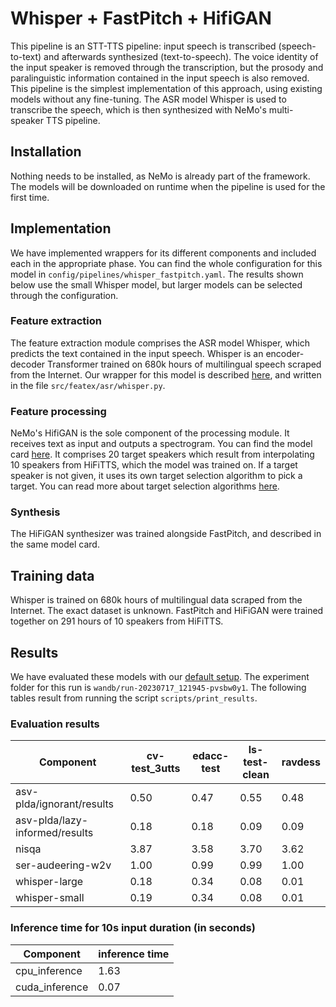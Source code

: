 # Whisper + FastPitch + HifiGAN

This pipeline is an STT-TTS pipeline: input speech is transcribed (speech-to-text) and afterwards synthesized (text-to-speech). The voice identity of the input speaker is removed through the transcription, but the prosody and paralinguistic information contained in the input speech is also removed. This pipeline is the simplest implementation of this approach, using existing models without any fine-tuning. The ASR model Whisper is used to transcribe the speech, which is then synthesized with NeMo's multi-speaker TTS pipeline.

## Installation

Nothing needs to be installed, as NeMo is already part of the framework. The models will be downloaded on runtime when the pipeline is used for the first time.

## Implementation

We have implemented wrappers for its different components and included each in the appropriate phase. You can find the whole configuration for this model in `config/pipelines/whisper_fastpitch.yaml`. The results shown below use the small Whisper model, but larger models can be selected through the configuration.

### Feature extraction

The feature extraction module comprises the ASR model Whisper, which predicts the text contained in the input speech. Whisper is an encoder-decoder Transformer trained on 680k hours of multilingual speech scraped from the Internet. Our wrapper for this model is described [here](components/featex/asr.md), and written in the file `src/featex/asr/whisper.py`.

### Feature processing

NeMo's HifiGAN is the sole component of the processing module. It receives text as input and outputs a spectrogram. You can find the model card [here](https://catalog.ngc.nvidia.com/orgs/nvidia/teams/nemo/models/tts_en_multispeaker_fastpitchhifigan). It comprises 20 target speakers which result from interpolating 10 speakers from HiFiTTS, which the model was trained on. If a target speaker is not given, it uses its own target selection algorithm to pick a target. You can read more about target selection algorithms [here](components/target_selection.md).

### Synthesis

The HiFiGAN synthesizer was trained alongside FastPitch, and described in the same model card.

## Training data

Whisper is trained on 680k hours of multilingual data scraped from the Internet. The exact dataset is unknown. FastPitch and HiFiGAN were trained together on 291 hours of 10 speakers from HiFiTTS.

## Results

We have evaluated these models with our [default setup](components/evaluation/default.md). The experiment folder for this run is `wandb/run-20230717_121945-pvsbw0y1`. The following tables result from running the script `scripts/print_results`.

### Evaluation results

| Component | cv-test_3utts | edacc-test | ls-test-clean | ravdess |
| --- | --- | --- | --- | --- |
| asv-plda/ignorant/results | 0.50 | 0.47 | 0.55 | 0.48 |
| asv-plda/lazy-informed/results | 0.18 | 0.18 | 0.09 | 0.09 |
| nisqa | 3.87 | 3.58 | 3.70 | 3.62 |
| ser-audeering-w2v | 1.00 | 0.99 | 0.99 | 1.00 |
| whisper-large | 0.18 | 0.34 | 0.08 | 0.01 |
| whisper-small | 0.19 | 0.34 | 0.08 | 0.01 |

### Inference time for 10s input duration (in seconds)

| Component | inference time |
| --- | --- |
| cpu_inference | 1.63 |
| cuda_inference | 0.07 |
